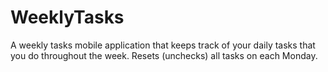 # WeeklyTasks
A weekly tasks mobile application that keeps track of your daily
 tasks that you do throughout the week. Resets (unchecks) all tasks on each Monday.
